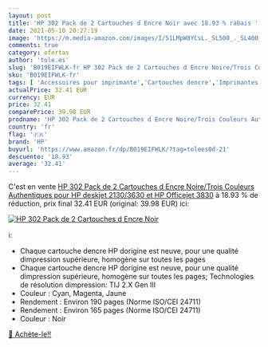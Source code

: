 ```yaml
---
layout: post
title: 'HP 302 Pack de 2 Cartouches d Encre Noir avec 18.93 % rabais '
date: 2021-05-10 20:27:19
image: 'https://m.media-amazon.com/images/I/51LMpW8YCsL._SL500_._SL400_.jpg'
comments: true
category: ofertas
author: 'tole.es'
slug: 'B019EIFWLK-fr HP 302 Pack de 2 Cartouches d Encre Noire/Trois Couleurs...'
sku: 'B019EIFWLK-fr'
tags: [ 'Accessoires pour imprimante','Cartouches dencre','Imprimantes et accessoires','Informatique','hp', ]
actualPrice: 32.41 EUR
currency: EUR
price: 32.41
comparePrice: 39.98 EUR
prodname: 'HP 302 Pack de 2 Cartouches d Encre Noire/Trois Couleurs Authentiques pour HP deskjet 2130/3630 et HP Officejet 3830'
country: 'fr'
flag: '🇫🇷'
brand: 'HP'
buyurl: 'https://www.amazon.fr/dp/B019EIFWLK/?tag=tolees0d-21'
descuento: '18.93'
average: '32.41'
---
```


C'est en vente [HP 302 Pack de 2 Cartouches d Encre Noire/Trois Couleurs Authentiques pour HP deskjet 2130/3630 et HP Officejet 3830](https://www.amazon.fr/dp/B019EIFWLK/?tag=tolees0d-21)  à  18.93 % de réduction, prix final  32.41 EUR (original: 39.98 EUR) ici:

[![HP 302 Pack de 2 Cartouches d Encre Noir](https://m.media-amazon.com/images/I/51LMpW8YCsL._SL500_._SL400_.jpg)](https://www.amazon.fr/dp/B019EIFWLK/?tag=tolees0d-21)

ℹ️:

- Chaque cartouche dencre HP dorigine est neuve, pour une qualité dimpression supérieure, homogène sur toutes les pages
- Chaque cartouche dencre HP dorigine est neuve, pour une qualité dimpression supérieure, homogène sur toutes les pages; Technologies de résolution dimpression: TIJ 2.X Gen III
- Couleur : Cyan, Magenta, Jaune
- Rendement : Environ 190 pages (Norme ISO/CEI 24711)
- Rendement : Environ 165 pages (Norme ISO/CEI 24711)
- Couleur : Noir

[🛒 Achète-le!!](https://www.amazon.fr/dp/B019EIFWLK/?tag=tolees0d-21)

